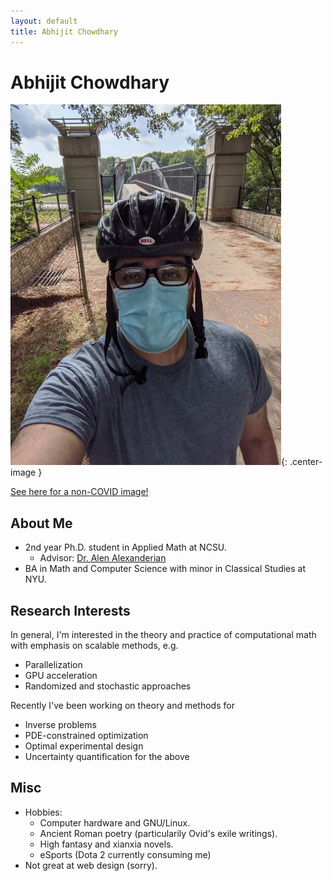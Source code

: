 ```yaml
---
layout: default
title: Abhijit Chowdhary
---
```

# Abhijit Chowdhary

![](./profilepic.jpg){: .center-image }

[See here for a non-COVID image!](./profilepic_old.jpg)

## About Me

- 2nd year Ph.D. student in Applied Math at NCSU.
  - Advisor: [Dr. Alen Alexanderian](https://aalexan3.math.ncsu.edu/)
- BA in Math and Computer Science with minor in Classical Studies at NYU.

## Research Interests

In general, I'm interested in the theory and practice of computational math with
emphasis on scalable methods, e.g.
  - Parallelization
  - GPU acceleration
  - Randomized and stochastic approaches

Recently I've been working on theory and methods for
- Inverse problems
- PDE-constrained optimization
- Optimal experimental design
- Uncertainty quantification for the above

## Misc
- Hobbies:
  - Computer hardware and GNU/Linux.
  - Ancient Roman poetry (particularily Ovid's exile writings).
  - High fantasy and xianxia novels.
  - eSports (Dota 2 currently consuming me)
- Not great at web design (sorry).
